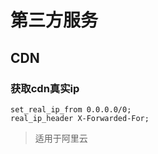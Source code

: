 # 第三方服务

## CDN

### 获取cdn真实ip

```nginx
set_real_ip_from 0.0.0.0/0;
real_ip_header X-Forwarded-For;
```

> 适用于阿里云
